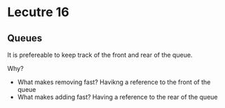 # Lecutre 16

## Queues
It is prefereable to keep track of the front and rear of the queue. 

Why?

- What makes removing fast? Havikng a reference to the front of the queue
- What makes adding fast? Having a reference to the rear of the queue